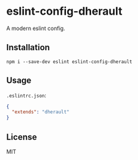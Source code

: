 # eslint-config-dherault

A modern eslint config.

## Installation

`npm i --save-dev eslint eslint-config-dherault`

## Usage

`.eslintrc.json`:
```json
{
  "extends": "dherault"
}
```

## License

MIT
